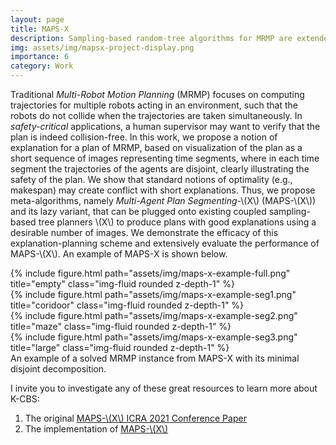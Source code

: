 ```yaml
---
layout: page
title: MAPS-X
description: Sampling-based random-tree algorithms for MRMP are extended to consider plan interpretability and thus producing more easily validated plans. 
img: assets/img/mapsx-project-display.png
importance: 6
category: Work
---
```


Traditional *Multi-Robot Motion Planning* (MRMP) focuses on computing trajectories for multiple robots acting in an environment, such that the robots do not collide when the trajectories are taken simultaneously. In *safety-critical* applications, a human supervisor may want to verify that the plan is indeed collision-free. In this work, we propose a notion of explanation for a plan of MRMP, based on visualization of the plan as a short sequence of images representing time segments, where in each time segment the trajectories of the agents are disjoint, clearly illustrating the safety of the plan. We show that standard notions of optimality (e.g., makespan) may create conflict with short explanations. Thus, we propose meta-algorithms, namely *Multi-Agent Plan Segmenting*-\\(X\\) (MAPS-\\(X\\)) and its lazy variant, that can be plugged onto existing coupled sampling-based tree planners \\(X\\) to produce plans with good explanations using a desirable number of images. We demonstrate the efficacy of this explanation-planning scheme and extensively evaluate the performance of MAPS-\\(X\\). An example of MAPS-X is shown below. 

<div class="row">
    <div class="col-sm mt-4 mt-md-0">
        {% include figure.html path="assets/img/maps-x-example-full.png" title="empty" class="img-fluid rounded z-depth-1" %}
    </div>
    <div class="col-sm mt-4 mt-md-0">
        {% include figure.html path="assets/img/maps-x-example-seg1.png" title="coridoor" class="img-fluid rounded z-depth-1" %}
    </div>
    <div class="col-sm mt-4 mt-md-0">
        {% include figure.html path="assets/img/maps-x-example-seg2.png" title="maze" class="img-fluid rounded z-depth-1" %}
    </div>
    <div class="col-sm mt-4 mt-md-0">
        {% include figure.html path="assets/img/maps-x-example-seg3.png" title="large" class="img-fluid rounded z-depth-1" %}
    </div>
</div>
<div class="caption">
    An example of a solved MRMP instance from MAPS-X with its minimal disjoint decomposition. 
</div>

I invite you to investigate any of these great resources to learn more about K-CBS:

1. The original [MAPS-\\(X\\) ICRA 2021 Conference Paper](https://ieeexplore.ieee.org/abstract/document/9561893)
2. The implementation of [MAPS-\\(X\\)](https://github.com/aria-systems-group/MAPS-X)

